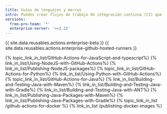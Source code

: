 ```yaml
---
title: Guías de lenguajes y marcos
intro: Puedes crear flujos de trabajo de integración continua (CI) que compilen y prueben proyectos escritos en diferentes lenguajes de programación.
versions:
  free-pro-team: '*'
  enterprise-server: '>=2.22'
---
```


{{ site.data.reusables.actions.enterprise-beta }}
{{ site.data.reusables.actions.enterprise-github-hosted-runners }}

{% topic_link_in_list/GitHub-Actions-for-JavaScript-and-typescript%}
  {% link_in_list/Using-NodeJS-with-GitHub-Actions%}
  {% link_in_list/Publishing-NodeJS-packages%}
{% topic_link_in_list/GitHub-Actions-for-Python%}
  {% link_in_list/Using-Python-with-GitHub-Actions%}
{% topic_link_in_list/GitHub-Actions-for-Java%}
  {% link_in_list/Building-and-Testing-Java-with-Maven%}
  {% link_in_list/Building-and-Testing-Java-with-Gradle%}
  {% link_in_list/Building-and-Testing-Java-with-ANT%}
  {% link_in_list/Publishing-Java-Packages-with-Maven%}
  {% link_in_list/Publishing-Java-Packages-with-Gradle%}
{% topic_link_in_list /github-actions-for-docker %}
  {% link_in_list /publishing-docker-images %}
